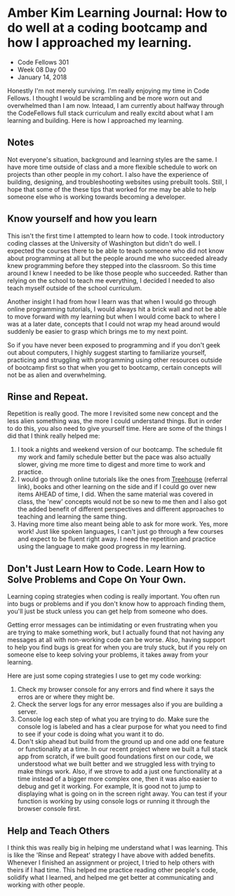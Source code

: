 # Amber Kim Learning Journal: How to do well at a coding bootcamp and how I approached my learning.
* Code Fellows 301
* Week 08 Day 00
* January 14, 2018

Honestly I'm not merely surviving. I'm really enjoying my time in Code Fellows. I thought I would be scrambling and be more worn out and overwhelmed than I am now. Inteaad, I am currently about halfway through the CodeFellows full stack curriculum and really excitd about what I am learning and building. Here is how I approached my learning.

## Notes
Not everyone's situation, background and learning styles are the same. I have more time outside of class and a more flexible schedule to work on projects than other people in my cohort. I also have the experience of building, designing, and troubleshooting websites using prebuilt tools. Still, I hope that some of the these tips that worked for me may be able to help someone else who is working towards becoming a developer.

## Know yourself and how you learn
This isn't the first time I attempted to learn how to code. I took introductory coding classes at the University of Washington but didn't do well. I expected the courses there to be able to teach someone who did not know about programming at all but the people around me who succeeded already knew programming before they stepped into the classroom. So this time around I knew I needed to be like those people who succeeded. Rather than relying on the school to teach me everything, I decided I needed to also teach myself outside of the school curriculum.

Another insight I had from how I learn was that when I would go through online programming tutorials, I would always hit a brick wall and not be able to move forward with my learning but when I would come back to where I was at a later date, concepts that I could not wrap my head around would suddenly be easier to grasp which brings me to my next point.

So if you have never been exposed to programming and if you don't geek out about computers, I highly suggest starting to familiarize yourself, practicing and struggling with programming using other resources outside of bootcamp first so that when you get to bootcamp, certain concepts will not be as alien and overwhelming.

## Rinse and Repeat.
Repetition is really good. The more I revisited some new concept and the less alien something was, the more I could understand things. But in order to do this, you also need to give yourself time. Here are some of the things I did that I think really helped me:

1. I took a nights and weekend version of our bootcamp. The schedule fit my work and family schedule better but the pace was also actually slower, giving me more time to digest and more time to work and practice.
2. I would go through online tutorials like the ones from [Treehouse](http://referrals.trhou.se/amberkim) (referral link), books and other learning on the side and if I could go over new items AHEAD of time, I did. When the same material was covered in class, the 'new' concepts would not be so new to me then and I also got the added benefit of different perspectives and different approaches to teaching and learning the same thing.
3. Having more time also meant being able to ask for more work. Yes, more work! Just like spoken languages, I can't just go through a few courses and expect to be fluent right away. I need the repetition and practice using the language to make good progress in my learning.

## Don't Just Learn How to Code. Learn How to Solve Problems and Cope On Your Own.
Learning coping strategies when coding is really important. You often run into bugs or problems and if you don't know how to approach finding them, you'll just be stuck unless you can get help from someone who does.

Getting error messages can be intimidating or even frustrating when you are trying to make something work, but I actually found that not having any messages at all with non-working code can be worse. Also, having support to help you find bugs is great for when you are truly stuck, but if you rely on someone else to keep solving your problems, it takes away from your learning.

Here are just some coping strategies I use to get my code working:
1. Check my browser console for any errors and find where it says the erros are or where they might be.
2. Check the server logs for any error messages also if you are building a server.
3. Console log each step of what you are trying to do. Make sure the console log is labeled and has a clear purpose for what you need to find to see if your code is doing what you want it to do.
4. Don't skip ahead but build from the ground up and one add one feature or functionality at a time. In our recent project where we built a full stack app from scratch, if we built good foundations first on our code, we understood what we built better and we struggled less with trying to make things work. Also, if we strove to add a just one functionality at a time instead of a bigger more complex one, then it was also easier to debug and get it working. For example, It is good not to jump to displaying what is going on in the screen right away. You can test if your function is working by using console logs or running it through the browser console first.

## Help and Teach Others
I think this was really big in helping me understand what I was learning. This is like the 'Rinse and Repeat' strategy I have above with added benefits. Whenever I finished an assignment or project, I tried to help others with theirs if I had time. This helped me practice reading other people's code, solidify what I learned, and helped me get better at communicating and working with other people.

